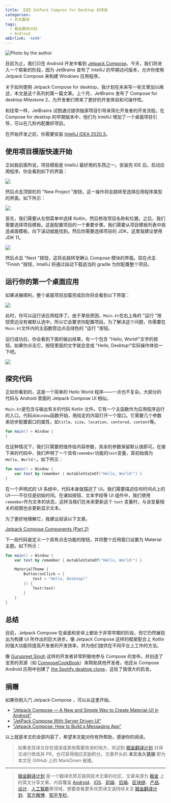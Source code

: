 ```yaml
---
title: 【译】JetPack Compose for Desktop 初体验
categories:
  - 外文翻译
tags:
  - 掘金翻译计划
  - Android
abbrlink: '4e00'
---
```


![Photo by the author.](https://cdn.ytools.xyz/uPic/ECk5bT1*3wOqMMXsvUfkDTWXUri_EQ.png)

目前为止，我们只在 Android 开发中看到 [Jetpack Compose](https://developer.android.com/jetpack/compose)。今天，我们将进入一个崭新的阶段，因为 JetBrains 宣布了 IntelliJ 的早期访问版本，允许你使用 Jetpack Compose 来构建 Windows 应用程序。

关于如何使用 Jetpack Compose for desktop，我计划在未来写一些文章加以阐述，本文是这个系列的第一篇文章。上个月，JetBrains 发布了 Compose for desktop Milestone 2，为开发者们带来了更好的开发体验和可操作性。

和往常一样，JetBrains 试图通过提供独家项目引导来简化开发者的开发流程。在 Compose for desktop 的早期版本中，他们为 IntelliJ 增加了一个桌面项目引导，可以在几秒内配置好项目。

在开始开发之前，你需要安装 [IntelliJ IDEA 2020.3](https://www.jetbrains.com/idea/whatsnew/#section=mac)。

## 使用项目模版快速开始

正如我前面所说，项目模板是 IntelliJ 最好用的东西之一。安装完 IDE 后，启动应用程序。你会看到如下的界面：

![](https://cdn.ytools.xyz/uPic/qBSy9V1*x-OrVhcmjnr0FKOlNHjNoQ.png)

然后点击顶部栏的 "New Project "按钮，这一操作将会跳转至选择应用程序类型的界面。如下所示：

![](https://cdn.ytools.xyz/uPic/2HDuXt1*M2u_N3K-1DY9Q3WaYBnB0w.png)

首先，我们需要从左侧菜单中选择 Kotlin，然后修改项目名称和位置。之后，我们需要选择项目模板。这是配置项目的一个重要步骤。我们需要从项目模板列表中挑选桌面模板，向下滚动就能找到。然后你需要选择项目的 JDK，这里我建议使用 JDK 11。

![](https://cdn.ytools.xyz/uPic/mGRgv21*XyyhciTuFLCVhk_hF10xCw.png)

然后点击 "Next "按钮，这将会跳转至确认 Compose 模块的界面。现在点击 "Finish "按钮，IntelliJ 将通过自动下载适当的 gradle 为你配置整个项目。

## 运行你的第一个桌面应用

如果进展顺利，整个桌面项目加载完成后你将会看到以下界面：

![](https://cdn.ytools.xyz/uPic/6pOCLD1*iU2it0DXYOt0qxJQB1VgBQ.png)

此时，你可以运行该应用程序了。由于某些原因，`Main.kt`在右上角的 "运行 "按钮旁边没有被默认选中，所以它会要求你配置项目。为了解决这个问题，你需要在`Main.kt`文件内的主函数旁边点击绿色的 "运行 "按钮。

运行成功后，你会看到下面的输出结果，有一个包含 "Hello, World!"文字的按钮。如果你点击它，按钮里面的文字就会变成 "Hello, Desktop!“实际操作体验一下吧。

![](https://cdn.ytools.xyz/uPic/hxQm5r1*AMNYP559WHhfKFvpGrmN4g.gif)

## 探究代码

正如你看到的，这是一个简单的 Hello World 程序——一点也不复杂。大部分的代码与 Android 里面的 Jetpack Compose UI 相似。

`Main.kt`是包含与输出有关的代码 Kotlin 文件。它有一个主函数作为应用程序运行的入口。代码从`Window`函数开始，用给定的内容打开一个窗口。它需要几个参数来初步配置窗口的属性，如`title`、`size`、`location`、`centered`、`content`等。

```kt
fun main() = Window {
}
```

在这种情况下，我们只需要把值传给内容参数，其余的参数保留默认值即可。在接下来的代码中，我们声明了一个具有`remember`功能的`text`变量，其初始值为`Hello, World！`。如下所示：

```kt
fun main() = Window {
    var text by remember { mutableStateOf("Hello, World!") }
}
```

在一个声明式的 UI 系统中，代码本身就描述了 UI。我们需要描述任何时间点上的 UI——不仅仅是初始时间。在诸如按钮、文本字段等 UI 组件中，我们使用`remember`作为文本的状态，这样当我们在未来更新这个 `text` 变量时，与该变量相关的视图也会更新显示文本。

为了更好地理解它，我建议阅读以下文章。

[Jetpack Compose Components (Part 2)](https://medium.com/better-programming/jetpack-compose-components-part-2-2b3eb135d294)

下一段代码是定义一个具有点击功能的按钮，并将整个应用窗口设置为 Material 主题。如下所示：

```Kotlin
fun main() = Window {
    var text by remember { mutableStateOf("Hello, World!") }

    MaterialTheme {
        Button(onClick = {
            text = "Hello, Desktop!"
        }) {
            Text(text)
        }
    }
}
```

## 总结

目前，Jetpack Compose 在桌面和安卓上都处于非常早期的阶段，但它仍然展现出为构建 UI 所作出的巨大进步。像 Jetpack Compose 这样的框架配合上 Kotlin 的强大功能将提高开发者的开发效率，并为他们提供在不同平台上工作的方法。

像 [Gurupreet Singh](https://twitter.com/_gurupreet) 这样的开发者非常积极地参与 Compose 的发布，并创造了宝贵的资源（如 [ComposeCookBook](https://github.com/Gurupreet/ComposeCookBook)）来帮助其他开发者。他还从 Compose Android 应用中创建了 [the Spotify desktop clone](https://github.com/Gurupreet/ComposeSpotifyDesktop)，这给了我很大的启发。

## 捐赠

如果你刚入门 Jetpack Compose ，可以从这里开始。

- [“Jetpack Compose — A New and Simple Way to Create Material-UI in Android”](https://medium.com/better-programming/jetpack-compose-a-new-and-simple-way-to-create-material-ui-in-android-f49c6fcb448b)
- [“JetPack Compose With Server Driven UI”](https://medium.com/android-dev-hacks/jetpack-compose-with-server-driven-ui-396a19f0a661)
- [“Jetpack Compose: How to Build a Messaging App”](https://medium.com/better-programming/jetpack-compose-how-to-build-a-messaging-app-e2cdc828c00f)

以上就是本文的全部内容了，希望本文能对你有所帮助，感谢你的阅读。

> 如果发现译文存在错误或其他需要改进的地方，欢迎到 [掘金翻译计划](https://github.com/xitu/gold-miner) 对译文进行修改并 PR，也可获得相应奖励积分。文章开头的 **本文永久链接** 即为本文在 GitHub 上的 MarkDown 链接。

---

> [掘金翻译计划](https://github.com/xitu/gold-miner) 是一个翻译优质互联网技术文章的社区，文章来源为 [掘金](https://juejin.im) 上的英文分享文章。内容覆盖 [Android](https://github.com/xitu/gold-miner#android)、[iOS](https://github.com/xitu/gold-miner#ios)、[前端](https://github.com/xitu/gold-miner#前端)、[后端](https://github.com/xitu/gold-miner#后端)、[区块链](https://github.com/xitu/gold-miner#区块链)、[产品](https://github.com/xitu/gold-miner#产品)、[设计](https://github.com/xitu/gold-miner#设计)、[人工智能](https://github.com/xitu/gold-miner#人工智能)等领域，想要查看更多优质译文请持续关注 [掘金翻译计划](https://github.com/xitu/gold-miner)、[官方微博](http://weibo.com/juejinfanyi)、[知乎专栏](https://zhuanlan.zhihu.com/juejinfanyi)。
